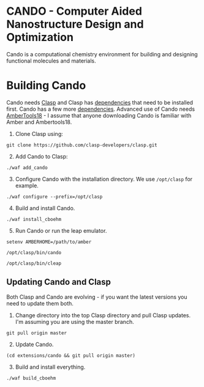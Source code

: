 CANDO - Computer Aided Nanostructure Design and Optimization
============

Cando is a computational chemistry environment for
building and designing functional molecules and materials.

# Building Cando 

Cando needs [Clasp](https://github.com/clasp-developers/clasp.git) and Clasp has [dependencies](https://github.com/clasp-developers/clasp/wiki/Build-Instructions) that need to be installed first.  Cando has a few more [dependencies](https://github.com/drmeister/cando/wiki/Cando-dependencies).  Advanced use of Cando needs [AmberTools18](http://ambermd.org/GetAmber.php#ambertools) - I assume that anyone downloading Cando is familiar with Amber and Ambertools18.

1. Clone Clasp using: 

```
git clone https://github.com/clasp-developers/clasp.git
```

2. Add Cando to Clasp:

```
./waf add_cando
```

3. Configure Cando with the installation directory. We use ```/opt/clasp``` for example. 

```
./waf configure --prefix=/opt/clasp
```

4. Build and install Cando.

```
./waf install_cboehm
```

5. Run Cando or run the leap emulator.
```
setenv AMBERHOME=/path/to/amber

/opt/clasp/bin/cando

/opt/clasp/bin/cleap
```

## Updating Cando and Clasp

Both Clasp and Cando are evolving - if you want the latest versions you need to update them both.

1. Change directory into the top Clasp directory and pull Clasp updates.  I'm assuming you are using the master branch.

```
git pull origin master
```

2. Update Cando.

```
(cd extensions/cando && git pull origin master)
```

3. Build and install everything.

```
./waf build_cboehm
```

